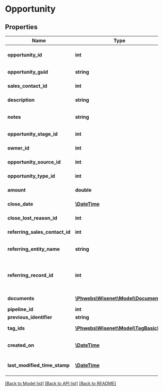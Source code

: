 # Opportunity

## Properties
Name | Type | Description | Notes
------------ | ------------- | ------------- | -------------
**opportunity_id** | **int** | Primary Id for opportunity that is auto generated | [optional] 
**opportunity_guid** | **string** | The GUID of the record | [optional] 
**sales_contact_id** | **int** | See entity SalesContacts | [optional] 
**description** | **string** | Brief description of the opportunity | [optional] 
**notes** | **string** | Additional Notes related to the opportunity | [optional] 
**opportunity_stage_id** | **int** | See combo OpportunityStages | [optional] 
**owner_id** | **int** | See entity SalesPersons | [optional] 
**opportunity_source_id** | **int** | See combo OpportunitySources | [optional] 
**opportunity_type_id** | **int** | See combo OpportunityTypes | [optional] 
**amount** | **double** | Amount of the opportunity | [optional] 
**close_date** | [**\DateTime**](\DateTime.md) | Close Date of the opportunity | [optional] 
**close_lost_reason_id** | **int** | See combo CloseLostReasons | [optional] 
**referring_sales_contact_id** | **int** | See entity Sales Contact | [optional] 
**referring_entity_name** | **string** | Allows either &#x27;Workplace&#x27; or &#x27;Agent&#x27; | [optional] 
**referring_record_id** | **int** | Either the WorkplaceId or AgentId depending on provided ReferringEntityName | [optional] 
**documents** | [**\Phwebs\Wisenet\Model\Document[]**](Document.md) | See Documents and Files section above | [optional] 
**pipeline_id** | **int** | Id of related pipeline | [optional] 
**previous_identifier** | **string** | Previoius identifier | [optional] 
**tag_ids** | [**\Phwebs\Wisenet\Model\TagBasic[]**](TagBasic.md) | Ids used to identify Tags | [optional] 
**created_on** | [**\DateTime**](\DateTime.md) | Date when the opportunity was created | [optional] 
**last_modified_time_stamp** | [**\DateTime**](\DateTime.md) | Date when the opportunity was last modified | [optional] 

[[Back to Model list]](../../README.md#documentation-for-models) [[Back to API list]](../../README.md#documentation-for-api-endpoints) [[Back to README]](../../README.md)

